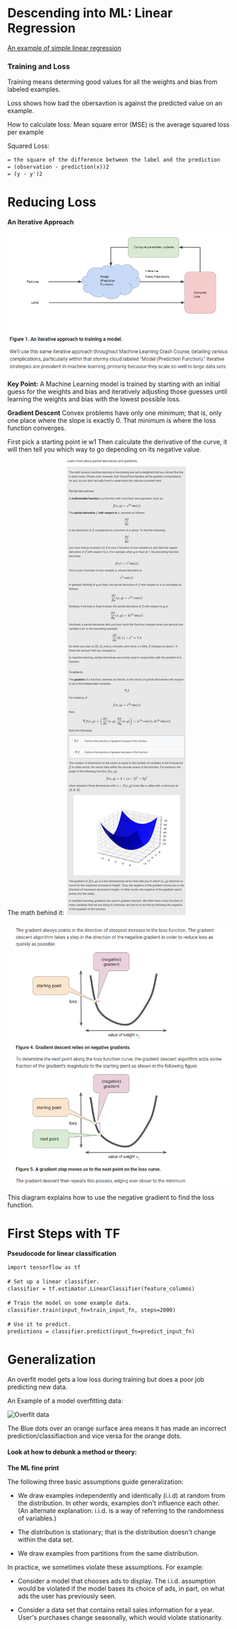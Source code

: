 # Descending into ML: Linear Regression

[An example of simple linear regression](https://developers.google.com/machine-learning/crash-course/descending-into-ml/linear-regression)


### Training and Loss

Training means determing good values for all the weights and bias from labeled examples. 

Loss shows how bad the obersavtion is against the predicted value on an example. 

How to calculate loss:
Mean square error (MSE) is the average squared loss per example

Squared Loss: 
```
= the square of the difference between the label and the prediction 
= (observation - prediction(x))2   
= (y - y')2 
```


# Reducing Loss

__An Iterative Approach__

![Screenshot](images/screenshot-developers.google.com-2018.05.02-14-52-34.png)

**Key Point:**
A Machine Learning model is trained by starting with an initial guess for the weights and bias and iteratively adjusting those guesses until learning the weights and bias with the lowest possible loss.

__Gradient Descent__
Convex problems have only one minimum; that is, only one place where the slope is exactly 0. That minimum is where the loss function converges.

First pick a starting point ie w1
Then calculate the derivative of the curve, it will then tell you which way to go depending on its negative value. 

The math behind it:
![Graident Desecnt](images/screenshot-developers.google.com-2018.05.02-15-00-18.png)

![Math for GD](images/screenshot-developers.google.com-2018.05.02-15-01-12.png)

This diagram explains how to use the negative gradient to find the loss function.


# First Steps with TF

__Pseudocode for linear classification__

```
import tensorflow as tf

# Set up a linear classifier.
classifier = tf.estimator.LinearClassifier(feature_columns)

# Train the model on some example data.
classifier.train(input_fn=train_input_fn, steps=2000)

# Use it to predict.
predictions = classifier.predict(input_fn=predict_input_fn)

```

# Generalization

An overfit model gets a low loss during training but does a poor job predicting new data.

An Example of a model overfitting data:

![Overfit data](images/U8YQXGPLP/FAKGF0HT9/generalizationc.png)

The Blue dots over an orange surface area means it has made an incorrect prediction/classifiaction and vice versa for the orange dots.


#### Look at how to debunk a method or theory:

**The ML fine print**

The following three basic assumptions guide generalization:

- We draw examples independently and identically (i.i.d) at random from the distribution. In other words,
 examples don't influence each other. (An alternate explanation: i.i.d. is a way of referring to the 
 randomness of variables.)

- The distribution is stationary; that is the distribution doesn't change within the data set.

- We draw examples from partitions from the same distribution.

In practice, we sometimes violate these assumptions. For example:
- Consider a model that chooses ads to display. The i.i.d. assumption would be violated if 
the model bases its choice of ads, in part, on what ads the user has previously seen.

- Consider a data set that contains retail sales information for a year. 
User's purchases change seasonally, which would violate stationarity.

